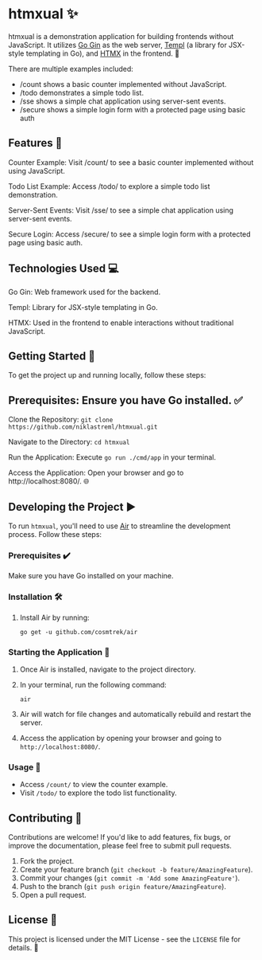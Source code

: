 # htmxual ✨

htmxual is a demonstration application for building frontends without JavaScript. It utilizes [Go Gin](https://github.com/gin-gonic/gin) as the web server, [Templ](https://github.com/a-h/templ) (a library for JSX-style templating in Go), and [HTMX](https://github.com/bigskysoftware/htmx) in the frontend. 🚀

There are multiple examples included:

- /count shows a basic counter implemented without JavaScript.
- /todo demonstrates a simple todo list.
- /sse shows a simple chat application using server-sent events.
- /secure shows a simple login form with a protected page using basic auth

## Features 🌟

Counter Example: Visit /count/ to see a basic counter implemented without using JavaScript.

Todo List Example: Access /todo/ to explore a simple todo list demonstration.

Server-Sent Events: Visit /sse/ to see a simple chat application using server-sent events.

Secure Login: Access /secure/ to see a simple login form with a protected page using basic auth.

## Technologies Used 💻

Go Gin: Web framework used for the backend.

Templ: Library for JSX-style templating in Go.

HTMX: Used in the frontend to enable interactions without traditional JavaScript.

## Getting Started 🏁

To get the project up and running locally, follow these steps:

## Prerequisites: Ensure you have Go installed. ✅

Clone the Repository: `git clone https://github.com/niklastreml/htmxual.git`

Navigate to the Directory: `cd htmxual`

Run the Application: Execute `go run ./cmd/app` in your terminal.

Access the Application: Open your browser and go to http://localhost:8080/. 🌐

## Developing the Project ▶️

To run `htmxual`, you'll need to use [Air](https://github.com/cosmtrek/air) to streamline the development process. Follow these steps:

### Prerequisites ✔️

Make sure you have Go installed on your machine.

### Installation 🛠️

1. Install Air by running:
   ```
   go get -u github.com/cosmtrek/air
   ```

### Starting the Application 🚀

1. Once Air is installed, navigate to the project directory.
2. In your terminal, run the following command:
   ```
   air
   ```
3. Air will watch for file changes and automatically rebuild and restart the server.

4. Access the application by opening your browser and going to `http://localhost:8080/`.

### Usage 🎯

- Access `/count/` to view the counter example.
- Visit `/todo/` to explore the todo list functionality.

## Contributing 🤝

Contributions are welcome! If you'd like to add features, fix bugs, or improve the documentation, please feel free to submit pull requests.

1. Fork the project.
2. Create your feature branch (`git checkout -b feature/AmazingFeature`).
3. Commit your changes (`git commit -m 'Add some AmazingFeature'`).
4. Push to the branch (`git push origin feature/AmazingFeature`).
5. Open a pull request.

## License 📜

This project is licensed under the MIT License - see the `LICENSE` file for details. 📄
